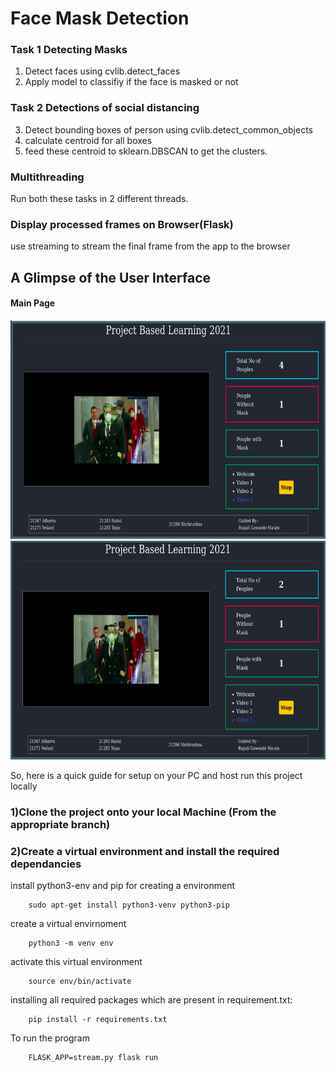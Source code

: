 # Face Mask Detection

### Task 1 Detecting Masks
1. Detect faces using cvlib.detect_faces
2. Apply model to classifiy if the face is masked or not 

### Task 2 Detections of social distancing
3. Detect bounding boxes of person using cvlib.detect_common_objects 
4. calculate centroid for all boxes
5. feed these centroid to sklearn.DBSCAN to get the clusters.

### Multithreading 
Run both these tasks in 2 different threads.

### Display processed frames on Browser(Flask)
use streaming to stream the final frame from the app to the browser



## A Glimpse of the User Interface
#### Main Page
<img src="https://github.com/shrikrushnazirape/Face-Mask-Detection/blob/finalBranch/SS/ss1.png" height="350" width="800"/>
<img src="https://github.com/shrikrushnazirape/Face-Mask-Detection/blob/finalBranch/SS/ss2.png" height="350" width="800"/>

<p> 
So, here is a quick guide for setup on your PC and host run this project locally

### 1)Clone the project onto your local Machine (From the appropriate branch)
### 2)Create a virtual environment and install the required dependancies

install python3-env and pip for creating a environment

        sudo apt-get install python3-venv python3-pip


create a virtual envirnoment

        python3 -m venv env

activate this virtual environment

        source env/bin/activate

installing all required packages which are present in requirement.txt:

	    pip install -r requirements.txt


To run the program 

        FLASK_APP=stream.py flask run

